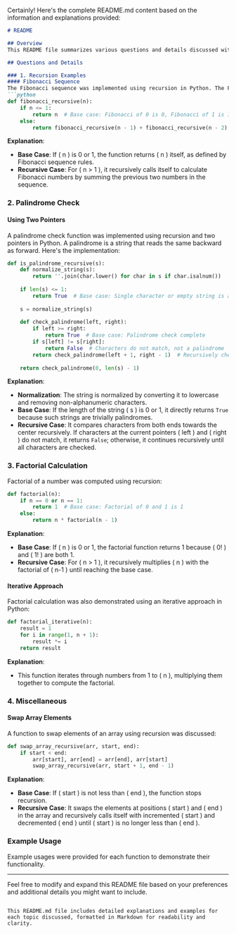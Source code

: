 Certainly! Here's the complete README.md content based on the information and explanations provided:

```markdown
# README

## Overview
This README file summarizes various questions and details discussed with the assistant. It covers topics such as recursion, palindrome checks, factorial calculation, and Fibonacci sequence implementation in Python.

## Questions and Details

### 1. Recursion Examples
#### Fibonacci Sequence
The Fibonacci sequence was implemented using recursion in Python. The Fibonacci sequence is a series of numbers where each number is the sum of the two preceding ones. Here's how it works:
```python
def fibonacci_recursive(n):
    if n <= 1:
        return n  # Base case: Fibonacci of 0 is 0, Fibonacci of 1 is 1
    else:
        return fibonacci_recursive(n - 1) + fibonacci_recursive(n - 2)
```
**Explanation**: 
- **Base Case**: If \( n \) is 0 or 1, the function returns \( n \) itself, as defined by Fibonacci sequence rules.
- **Recursive Case**: For \( n > 1 \), it recursively calls itself to calculate Fibonacci numbers by summing the previous two numbers in the sequence.

### 2. Palindrome Check
#### Using Two Pointers
A palindrome check function was implemented using recursion and two pointers in Python. A palindrome is a string that reads the same backward as forward. Here's the implementation:
```python
def is_palindrome_recursive(s):
    def normalize_string(s):
        return ''.join(char.lower() for char in s if char.isalnum())
    
    if len(s) <= 1:
        return True  # Base case: Single character or empty string is a palindrome
    
    s = normalize_string(s)
    
    def check_palindrome(left, right):
        if left >= right:
            return True  # Base case: Palindrome check complete
        if s[left] != s[right]:
            return False  # Characters do not match, not a palindrome
        return check_palindrome(left + 1, right - 1)  # Recursively check next pair of characters
    
    return check_palindrome(0, len(s) - 1)
```
**Explanation**:
- **Normalization**: The string is normalized by converting it to lowercase and removing non-alphanumeric characters.
- **Base Case**: If the length of the string \( s \) is 0 or 1, it directly returns `True` because such strings are trivially palindromes.
- **Recursive Case**: It compares characters from both ends towards the center recursively. If characters at the current pointers \( left \) and \( right \) do not match, it returns `False`; otherwise, it continues recursively until all characters are checked.

### 3. Factorial Calculation
Factorial of a number was computed using recursion:
```python
def factorial(n):
    if n == 0 or n == 1:
        return 1  # Base case: Factorial of 0 and 1 is 1
    else:
        return n * factorial(n - 1)
```
**Explanation**:
- **Base Case**: If \( n \) is 0 or 1, the factorial function returns 1 because \( 0! \) and \( 1! \) are both 1.
- **Recursive Case**: For \( n > 1 \), it recursively multiplies \( n \) with the factorial of \( n-1 \) until reaching the base case.

#### Iterative Approach
Factorial calculation was also demonstrated using an iterative approach in Python:
```python
def factorial_iterative(n):
    result = 1
    for i in range(1, n + 1):
        result *= i
    return result
```
**Explanation**:
- This function iterates through numbers from 1 to \( n \), multiplying them together to compute the factorial.

### 4. Miscellaneous
#### Swap Array Elements
A function to swap elements of an array using recursion was discussed:
```python
def swap_array_recursive(arr, start, end):
    if start < end:
        arr[start], arr[end] = arr[end], arr[start]
        swap_array_recursive(arr, start + 1, end - 1)
```
**Explanation**:
- **Base Case**: If \( start \) is not less than \( end \), the function stops recursion.
- **Recursive Case**: It swaps the elements at positions \( start \) and \( end \) in the array and recursively calls itself with incremented \( start \) and decremented \( end \) until \( start \) is no longer less than \( end \).

### Example Usage
Example usages were provided for each function to demonstrate their functionality.

---

Feel free to modify and expand this README file based on your preferences and additional details you might want to include.
```

This README.md file includes detailed explanations and examples for each topic discussed, formatted in Markdown for readability and clarity.